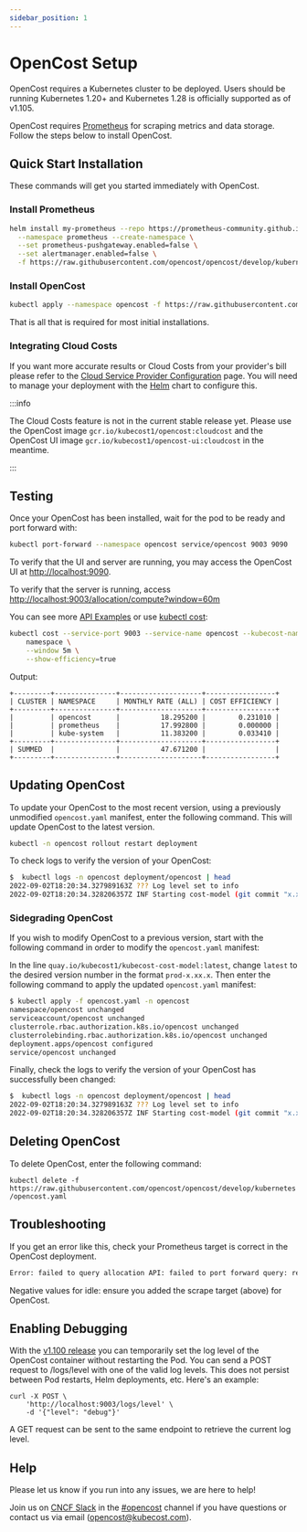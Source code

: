 ```yaml
---
sidebar_position: 1
---
```

# OpenCost Setup

OpenCost requires a Kubernetes cluster to be deployed. Users should be running Kubernetes 1.20+ and Kubernetes 1.28 is officially supported as of v1.105.

OpenCost requires [Prometheus](prometheus) for scraping metrics and data storage. Follow the steps below to install OpenCost.

## Quick Start Installation

These commands will get you started immediately with OpenCost.

### Install Prometheus

```sh
helm install my-prometheus --repo https://prometheus-community.github.io/helm-charts prometheus \
  --namespace prometheus --create-namespace \
  --set prometheus-pushgateway.enabled=false \
  --set alertmanager.enabled=false \
  -f https://raw.githubusercontent.com/opencost/opencost/develop/kubernetes/prometheus/extraScrapeConfigs.yaml
```

### Install OpenCost

```sh
kubectl apply --namespace opencost -f https://raw.githubusercontent.com/opencost/opencost/develop/kubernetes/opencost.yaml
```

That is all that is required for most initial installations.

### Integrating Cloud Costs

If you want more accurate results or Cloud Costs from your provider's bill please refer to the [Cloud Service Provider Configuration](../configuration/) page. You will need to manage your deployment with the [Helm](helm) chart to configure this.

:::info

The Cloud Costs feature is not in the current stable release yet. Please use the OpenCost image `gcr.io/kubecost1/opencost:cloudcost` and the OpenCost UI image `gcr.io/kubecost1/opencost-ui:cloudcost` in the meantime.

:::

## Testing

Once your OpenCost has been installed, wait for the pod to be ready and port forward with:

```sh
kubectl port-forward --namespace opencost service/opencost 9003 9090
```

To verify that the UI and server are running, you may access the OpenCost UI at [http://localhost:9090](http://localhost:9090).

To verify that the server is running, access [http://localhost:9003/allocation/compute?window=60m](http://localhost:9003/allocation/compute?window=60m)

You can see more [API Examples](../integrations/api) or use [kubectl cost](../integrations/kubectl-cost):

```sh
kubectl cost --service-port 9003 --service-name opencost --kubecost-namespace opencost --allocation-path /allocation/compute  \
    namespace \
    --window 5m \
    --show-efficiency=true
```

Output:

```
+---------+---------------+--------------------+-----------------+
| CLUSTER | NAMESPACE     | MONTHLY RATE (ALL) | COST EFFICIENCY |
+---------+---------------+--------------------+-----------------+
|         | opencost      |          18.295200 |        0.231010 |
|         | prometheus    |          17.992800 |        0.000000 |
|         | kube-system   |          11.383200 |        0.033410 |
+---------+---------------+--------------------+-----------------+
| SUMMED  |               |          47.671200 |                 |
+---------+---------------+--------------------+-----------------+
```

## Updating OpenCost
To update your OpenCost to the most recent version, using a previously unmodified `opencost.yaml` manifest, enter the following command. This will update OpenCost to the latest version.

```sh
kubectl -n opencost rollout restart deployment
```

To check logs to verify the version of your OpenCost:

```sh
$  kubectl logs -n opencost deployment/opencost | head
2022-09-02T18:20:34.327989163Z ??? Log level set to info
2022-09-02T18:20:34.328206357Z INF Starting cost-model (git commit "x.xx.x")
```

### Sidegrading OpenCost
If you wish to modify OpenCost to a previous version, start with the following command in order to modify the `opencost.yaml` manifest:

In the line `quay.io/kubecost1/kubecost-cost-model:latest`, change `latest` to the desired version number in the format `prod-x.xx.x`. Then enter the following command to apply the updated `opencost.yaml` manifest:

```sh
$ kubectl apply -f opencost.yaml -n opencost
namespace/opencost unchanged
serviceaccount/opencost unchanged
clusterrole.rbac.authorization.k8s.io/opencost unchanged
clusterrolebinding.rbac.authorization.k8s.io/opencost unchanged
deployment.apps/opencost configured
service/opencost unchanged
```

Finally, check the logs to verify the version of your OpenCost has successfully been changed:

```sh
$  kubectl logs -n opencost deployment/opencost | head
2022-09-02T18:20:34.327989163Z ??? Log level set to info
2022-09-02T18:20:34.328206357Z INF Starting cost-model (git commit "x.xx.x")
```

## Deleting OpenCost
To delete OpenCost, enter the following command:

`kubectl delete -f https://raw.githubusercontent.com/opencost/opencost/develop/kubernetes/opencost.yaml`

## Troubleshooting

If you get an error like this, check your Prometheus target is correct in the OpenCost deployment.

```bash
Error: failed to query allocation API: failed to port forward query: received non-200 status code 500 and data: {"code":500,"status":"","data":null,"message":"Error: error computing allocation for ...
```

Negative values for idle: ensure you added the scrape target (above) for OpenCost.

## Enabling Debugging

With the [v1.100 release](https://github.com/opencost/opencost/releases/tag/v1.100.0) you can temporarily set the log level of the OpenCost container without restarting the Pod. You can send a POST request to /logs/level with one of the valid log levels. This does not persist between Pod restarts, Helm deployments, etc. Here's an example:
```
curl -X POST \
    'http://localhost:9003/logs/level' \
    -d '{"level": "debug"}'
```
A GET request can be sent to the same endpoint to retrieve the current log level.

## Help

Please let us know if you run into any issues, we are here to help!

Join us on [CNCF Slack](https://slack.cncf.io/) in the [#opencost](https://cloud-native.slack.com/archives/C03D56FPD4G) channel if you have questions or contact us via email (<opencost@kubecost.com>).

